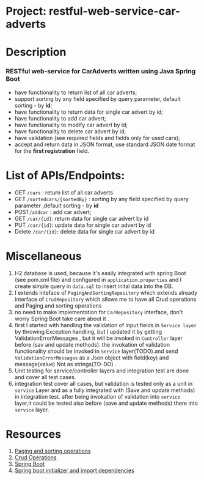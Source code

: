 # Project: restful-web-service-car-adverts

# Description
  
  ###  RESTful web-service for CarAdverts written using Java Spring Boot
* have functionality to return list of all car adverts;
* support sorting by any field specified by query parameter, default sorting - by **id**;
* have functionality to return data for single car advert by id;
* have functionality to add car advert;
* have functionality to modify car advert by id;
* have functionality to delete car advert by id;
* have validation (see required fields and fields only for used cars);
* accept and return data in JSON format, use standard JSON date format for the **first registration** field.


# List of APIs/Endpoints:
   - GET `/cars` : return list of all car adverts
   - GET `/sortedcars/{sortedBy}` : sorting by any field specified by query parameter ,default sorting - by **id**
   - POST`/addcar` :  add car advert;
   - GET `/car/{id}`: return data for single car advert by id
   - PUT `/car/{id}`: update data for single car advert by id
   - Delete `/car/{id}`: delete data for single car advert by id


# Miscellaneous 
   1.  H2 database is used, because it's easily integrated with spring Boot (see pom.xml file) and configured in `application.properties` and I create simple query in `data.sql` to insert inital data into the DB.
   2.  I extends inteface of `PagingAndSortingRepository` which extends already interface of `CrudRepository` which allows me to have all Crud operations and Paging and sorting operations
   3.  no need to make implementation for  `CarRepository` interface, don't worry Spring Boot take care about it .
   4. first I started with handling the validation of input fields in `Service layer ` by throwing Exception handling, but I updated it  by getting ValidationErrorMessages , but it will be invoked in `Controller` layer before (sav and update methods). the invokation of validation functionality should be invoked in `Service` layer(TODO).and send  `ValidationErrorMessages` as a Json object with field(key) and message(value) Not as strings(TO-DO) .
   5. Unit testing for service/controller layers and integration test are done and cover all test cases.
   6. integration test cover all cases, but validation is tested only as a unit in `service` Layer and as a fully integrated with (Save and update methods) in integration test. after being invokation of validation into `service` layer,it could be tested also before (save and update methods) there into `service` layer.


# Resources
 
   1. [Paging and sorting operations](https://docs.spring.io/spring-data/commons/docs/current/api/org/springframework/data/repository/PagingAndSortingRepository.html)
   2. [Crud Operations](https://docs.spring.io/spring-data/commons/docs/current/api/org/springframework/data/repository/CrudRepository.html)
   3. [Spring Boot ](https://spring.io/projects/spring-boot)
   4. [Spring boot initializer  and import dependencies](https://start.spring.io/)
